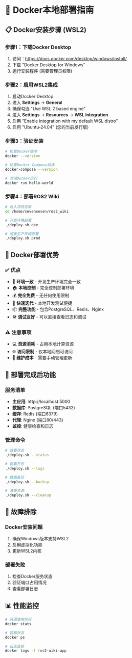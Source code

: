 # 🐳 Docker本地部署指南

## 📋 **Docker安装步骤 (WSL2)**

### **步骤1：下载Docker Desktop**
1. 访问：https://docs.docker.com/desktop/windows/install/
2. 下载 "Docker Desktop for Windows"
3. 运行安装程序 (需要管理员权限)

### **步骤2：启用WSL2集成**
1. 启动Docker Desktop
2. 进入 **Settings** → **General**
3. 确保勾选 "Use WSL 2 based engine"
4. 进入 **Settings** → **Resources** → **WSL Integration**
5. 启用 "Enable integration with my default WSL distro"
6. 启用 "Ubuntu-24.04" (您的当前发行版)

### **步骤3：验证安装**
```bash
# 检查Docker版本
docker --version

# 检查Docker Compose版本
docker-compose --version

# 测试Docker运行
docker run hello-world
```

### **步骤4：部署ROS2 Wiki**
```bash
# 进入项目目录
cd /home/sevenseven/ros2_wiki

# 开发环境部署
./deploy.sh dev

# 或者生产环境部署
./deploy.sh prod
```

## 🚀 **Docker部署优势**

### **✅ 优点**
- 🔧 **环境一致** - 开发生产环境完全一致
- 🏠 **本地控制** - 完全控制部署环境
- 💰 **完全免费** - 无任何使用限制
- 🔄 **快速迭代** - 本地开发测试便捷
- 📦 **完整功能** - 包含PostgreSQL、Redis、Nginx
- 🛠️ **调试友好** - 可以直接查看日志和调试

### **⚠️ 注意事项**
- 💻 **资源消耗** - 占用本地计算资源
- 🌐 **访问限制** - 仅本地网络可访问
- 🔧 **维护成本** - 需要手动管理更新

## 🎯 **部署完成后功能**

### **服务清单**
- **主应用**: http://localhost:5000
- **数据库**: PostgreSQL (端口5432)
- **缓存**: Redis (端口6379)
- **代理**: Nginx (端口80/443)
- **监控**: 健康检查和日志

### **管理命令**
```bash
# 查看状态
./deploy.sh --status

# 查看日志
./deploy.sh --logs

# 数据备份
./deploy.sh --backup

# 清理资源
./deploy.sh --cleanup
```

## 🔧 **故障排除**

### **Docker安装问题**
1. 确保Windows版本支持WSL2
2. 启用虚拟化功能
3. 更新WSL2内核

### **部署失败**
1. 检查Docker服务状态
2. 验证端口占用情况
3. 查看部署日志

## 📊 **性能监控**
```bash
# 资源使用情况
docker stats

# 容器状态
docker ps

# 日志监控
docker logs -f ros2-wiki-app
```